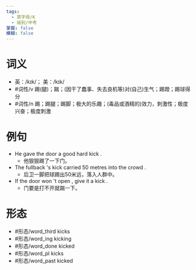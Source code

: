 ```yaml
---
tags:
  - 首字母/K
  - 级别/中考
掌握: false
模糊: false
---
```

# 词义
- 英：/kɪk/； 美：/kɪk/
- #词性/v  踢(腿)；踹；(因干了蠢事、失去良机等)对(自己)生气；踢蹬；踢球得分
- #词性/n  踢；踢腿；踢脚；极大的乐趣；(毒品或酒精的)效力，刺激性；极度兴奋；极度刺激
# 例句
- He gave the door a good hard kick .
	- 他狠狠踢了一下门。
- The fullback 's kick carried 50 metres into the crowd .
	- 后卫一脚把球踢出50米远，落入人群中。
- If the door won 't open , give it a kick .
	- 门要是打不开就踹一下。
# 形态
- #形态/word_third kicks
- #形态/word_ing kicking
- #形态/word_done kicked
- #形态/word_pl kicks
- #形态/word_past kicked
